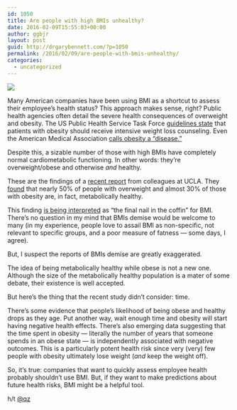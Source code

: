 ```yaml
---
id: 1050
title: Are people with high BMIs unhealthy?
date: 2016-02-09T15:55:03+00:00
author: ggbjr
layout: post
guid: http://drgarybennett.com/?p=1050
permalink: /2016/02/09/are-people-with-bmis-unhealthy/
categories:
  - uncategorized
---
```

![](http://www.metric.org.uk/sites/default/files/images/BMI_chart.GIF)

Many American companies have been using BMI as a shortcut to assess their employee’s health status? This approach makes sense, right? Public health agencies often detail the severe health consequences of overweight and obesity. The US Public Health Service Task Force [guidelines state](http://www.uspreventiveservicestaskforce.org/Page/Document/UpdateSummaryFinal/obesity-in-adults-screening-and-management) that patients with obesity should receive intensive weight loss counseling. Even the American Medical Association [calls obesity a “disease.”](http://www.nytimes.com/2013/06/19/business/ama-recognizes-obesity-as-a-disease.html)

Despite this, a sizable number of those with high BMIs have completely normal cardiometabolic functioning. In other words: they’re overweight/obese and otherwise _and_ healthy.

These are the findings of a [recent report](http://qz.com/612705/ask-emily-do-i-chase-my-creative-dreams-or-take-the-job-that-gives-me-a-good-lifestyle/) from colleagues at UCLA. They [found](http://www.nature.com/ijo/journal/vaop/naam/abs/ijo201617a.html) that nearly 50% of people with overweight and almost 30% of those with obesity are, in fact, metabolically healthy.

This finding [is being interpreted](http://qz.com/612705/ask-emily-do-i-chase-my-creative-dreams-or-take-the-job-that-gives-me-a-good-lifestyle/) as “the final nail in the coffin” for BMI. There’s no question in my mind that BMIs demise would be welcome to many (in my experience, people love to assail BMI as non-specific, not relevant to specific groups, and a poor measure of fatness — some days, I agree).

But, I suspect the reports of BMIs demise are greatly exaggerated.

The idea of being metabolically healthy while obese is not a new one. Although the size of the metabolically healthy population is a mater of some debate, their existence is well accepted.

But here’s the thing that the recent study didn’t consider: time.

There’s some evidence that people&#8217;s likelihood of being obese and healthy drops as they age. Put another way, wait enough time and obesity will start having negative health effects. There’s also emerging data suggesting that the time spent in obesity — literally the number of years that someone spends in an obese state — is independently associated with negative outcomes. This is a particularly potent health risk since very (very) few people with obesity ultimately lose weight (_and_ keep the weight off).

So, it’s true: companies that want to quickly assess employee health probably shouldn’t use BMI. But, if they want to make predictions about future health risks, BMI might be a helpful tool.

h/t [@qz](http://twitter.com/qz)